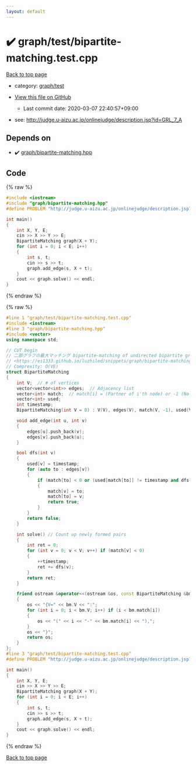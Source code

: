 ```yaml
---
layout: default
---
```


<!-- mathjax config similar to math.stackexchange -->
<script type="text/javascript" async
  src="https://cdnjs.cloudflare.com/ajax/libs/mathjax/2.7.5/MathJax.js?config=TeX-MML-AM_CHTML">
</script>
<script type="text/x-mathjax-config">
  MathJax.Hub.Config({
    TeX: { equationNumbers: { autoNumber: "AMS" }},
    tex2jax: {
      inlineMath: [ ['$','$'] ],
      processEscapes: true
    },
    "HTML-CSS": { matchFontHeight: false },
    displayAlign: "left",
    displayIndent: "2em"
  });
</script>

<script type="text/javascript" src="https://cdnjs.cloudflare.com/ajax/libs/jquery/3.4.1/jquery.min.js"></script>
<script src="https://cdn.jsdelivr.net/npm/jquery-balloon-js@1.1.2/jquery.balloon.min.js" integrity="sha256-ZEYs9VrgAeNuPvs15E39OsyOJaIkXEEt10fzxJ20+2I=" crossorigin="anonymous"></script>
<script type="text/javascript" src="../../../assets/js/copy-button.js"></script>
<link rel="stylesheet" href="../../../assets/css/copy-button.css" />


# :heavy_check_mark: graph/test/bipartite-matching.test.cpp

<a href="../../../index.html">Back to top page</a>

* category: <a href="../../../index.html#cb3e5c672d961db00b76e36ddf5c068a">graph/test</a>
* <a href="{{ site.github.repository_url }}/blob/master/graph/test/bipartite-matching.test.cpp">View this file on GitHub</a>
    - Last commit date: 2020-03-07 22:40:57+09:00


* see: <a href="http://judge.u-aizu.ac.jp/onlinejudge/description.jsp?id=GRL_7_A">http://judge.u-aizu.ac.jp/onlinejudge/description.jsp?id=GRL_7_A</a>


## Depends on

* :heavy_check_mark: <a href="../../../library/graph/bipartite-matching.hpp.html">graph/bipartite-matching.hpp</a>


## Code

<a id="unbundled"></a>
{% raw %}
```cpp
#include <iostream>
#include "graph/bipartite-matching.hpp"
#define PROBLEM "http://judge.u-aizu.ac.jp/onlinejudge/description.jsp?id=GRL_7_A"

int main()
{
    int X, Y, E;
    cin >> X >> Y >> E;
    BipartiteMatching graph(X + Y);
    for (int i = 0; i < E; i++)
    {
        int s, t;
        cin >> s >> t;
        graph.add_edge(s, X + t);
    }
    cout << graph.solve() << endl;
}

```
{% endraw %}

<a id="bundled"></a>
{% raw %}
```cpp
#line 1 "graph/test/bipartite-matching.test.cpp"
#include <iostream>
#line 3 "graph/bipartite-matching.hpp"
#include <vector>
using namespace std;

// CUT begin
// 二部グラフの最大マッチング bipartite-matching of undirected bipartite graph
// <https://ei1333.github.io/luzhiled/snippets/graph/bipartite-matching.html>
// Comprexity: O(VE)
struct BipartiteMatching
{
    int V;  // # of vertices
    vector<vector<int>> edges;  // Adjacency list
    vector<int> match;  // match[i] = (Partner of i'th node) or -1 (No parter)
    vector<int> used;
    int timestamp;
    BipartiteMatching(int V = 0) : V(V), edges(V), match(V, -1), used(V, 0), timestamp(0) {}

    void add_edge(int u, int v)
    {
        edges[u].push_back(v);
        edges[v].push_back(u);
    }

    bool dfs(int v)
    {
        used[v] = timestamp;
        for (auto to : edges[v])
        {
            if (match[to] < 0 or (used[match[to]] != timestamp and dfs(match[to])))
            {
                match[v] = to;
                match[to] = v;
                return true;
            }
        }
        return false;
    }

    int solve() // Count up newly formed pairs
    {
        int ret = 0;
        for (int v = 0; v < V; v++) if (match[v] < 0)
        {
            ++timestamp;
            ret += dfs(v);
        }
        return ret;
    }

    friend ostream &operator<<(ostream &os, const BipartiteMatching &bm)
    {
        os << "{V=" << bm.V << ":";
        for (int i = 0; i < bm.V; i++) if (i < bm.match[i])
        {
            os << "(" << i << "-" << bm.match[i] << "),";
        }
        os << "}";
        return os;
    }
};
#line 3 "graph/test/bipartite-matching.test.cpp"
#define PROBLEM "http://judge.u-aizu.ac.jp/onlinejudge/description.jsp?id=GRL_7_A"

int main()
{
    int X, Y, E;
    cin >> X >> Y >> E;
    BipartiteMatching graph(X + Y);
    for (int i = 0; i < E; i++)
    {
        int s, t;
        cin >> s >> t;
        graph.add_edge(s, X + t);
    }
    cout << graph.solve() << endl;
}

```
{% endraw %}

<a href="../../../index.html">Back to top page</a>

